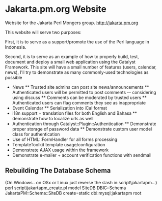 Jakarta.pm.org Website
=========

Website for the Jakarta Perl Mongers group.  http://jakarta.pm.org

This website will serve two purposes:

First, it is to serve as a support/promote the use of the Perl language in Indonesia.

Second, it is to serve as an example of how to properly build, test, document and deploy a small web application using the Catalyst Framework.
This site will have a small number of features (users, calendar, news), I'll try to demonstrate as many commonly-used technologies as possible

* News
** Trusted site admins can post site news/announcements
** Authenticated users will be permitted to post comments -- considering using discuss
** Comments can be moderated by trusted users
** Authenticated users can flag comments they see as inappropriate
* Event Calendar
** Serialization into iCal format
* i18n support + translation files for both English and Bahasa
** demonstrate how to localize urls as well
* Authentication through Catalyst::Plugin::Authentication 
** Demonstrate proper storage of password data
** Demonstrate custom user model class for authentication
* Use of HTML::FormHandler for all forms processing
* TemplateToolkit template usage/configuration
* Demonstrate AJAX usage within the framework
* Demonstrate e-mailer + account verification functions with sendmail


Rebuilding The Database Schema
--------

(On Windows.. on OSx or Linux just reverse the slash in script\jakartapm...)
perl script\jakartapm_create.pl model SiteDB DBIC::Schema JakartaPM::Schema::SiteDB create=static dbi:mysql:jakartapm root
